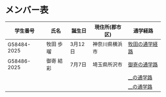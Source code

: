# メンバー表

|学生番号|氏名|誕生日|現住所(郡市区)|通学経路|
|---|---|---|---|---|
|G58484-2025|牧田 歩瑠|3月12日|神奈川県横浜市|[牧田の通学経路](route01.md)|
|G58486-2025|御嵜 結彩|7月7日|埼玉県所沢市| [御嵜の通学路](route02.md)|
| | | | | [__の通学路](route03.md)|
| | | | | [__の通学路](route04.md)|
